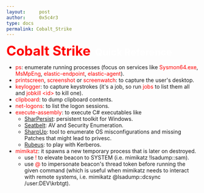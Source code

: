 ```yaml
---
layout:     post
author:     0x5c4r3
type: docs
permalink: Cobalt_Strike
---
```



<span style="font-size: 35px; color:red"><b>Cobalt Strike</b></span>
&nbsp;
<span style="font-size: 25px; color:white"><b>Quick Reference</b></span>
- <span style="color:red">ps</span>: enumerate running processes (focus on services like <span style="color:red">Sysmon64.exe</span>, <span style="color:red">MsMpEng</span>, <span style="color:red">elastic-endpoint</span>, <span style="color:red">elastic-agent</span>).
- <span style="color:red">printscreen</span>, <span style="color:red">screenshot</span> or <span style="color:red">screenwatch</span>: to capture the user's desktop.
- <span style="color:red">keylogger</span>: to capture keystrokes (it's a job, so run <span style="color:red">jobs</span> to list them all and <span style="color:red">jobkill \<id\></span> to kill one).
- <span style="color:red">clipboard</span>: to dump clipboard contents.
- <span style="color:red">net-logons</span>: to list the logon sessions.
- <span style="color:red">execute-assembly</span>: to execute C# executables like
  - [SharPersist](https://github.com/mandiant/SharPersist): persistent toolkit for Windows.
  - [Seatbelt](https://github.com/GhostPack/Seatbelt): AV and Security Enumeration.
  - [SharpUp](https://github.com/GhostPack/SharpUp): tool to enumerate OS misconfigurations and missing Patches that might lead to privesc.
  - [Rubeus](https://github.com/GhostPack/Rubeus): to play with Kerberos.
- <span style="color:red">mimikatz</span>: it spawns a new temporary process that is later on destroyed.
  - use <span style="color:red">!</span> to elevate beacon to SYSTEM (i.e. mimikatz !lsadump::sam).
  - use <span style="color:red">@</span> to impersonate beacon's thread token before running the given command (which is useful when mimikatz needs to interact with remote systems, i.e. mimikatz @lsadump::dcsync /user:DEV\krbtgt).
